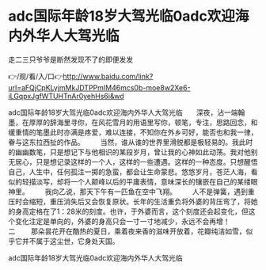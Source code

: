 # adc国际年龄18岁大驾光临0adc欢迎海内外华人大驾光临
走二三只爷爷是断然发现不了的即便发发

👉/观/看/入/口👉http://www.baidu.com/link?url=aFQjCpKLyjmMkJDTPPmIM46mcs0b-moe8w2Xe6-iLGqpxJgfWTUHTnAr0yehHs6i&wd

adc国际年龄18岁大驾光临0adc欢迎海内外华人大驾光临　　深夜，沾一端翰墨，在厚厚的辞海里寻你，在风花雪月的用语里写你，顿笔，专注，思路回念，和缓重情的笔墨此时亦满是疼爱，难以连接，不知你在外乡可好，能否也和我一律，眷与这东拉西扯的作品。
　　当然，谁从谁的世界里滑脱都是极轻易的。我此时的幽幽数笔，只是想记下与他相识的某段岁月，曾让我的心神如此动荡。我对他别无居心，只是想记录这样的一个人，这样的一些遭遇。这样的一种态度。只想醒悟自己，人生中，任何孤注一掷的急蛮，都会让生命蒙悲。悠悠岁月，苍茫人海，看似的轻描淡写，却将一个人颠峰以后的平庸表情，意味深长的镶嵌在自己的某缕眼神里。
　　我向乙说，那天下午有一匹鱼在空中飞翔。
　　人不是弹簧，遇到重压时会缩短，重压消失后又会恢复原状。长年的生活重负将外婆的背压弯了，将她的身高定格在了1：28米的刻度。也许，于外婆而言，这个刻度还会起变化，但这个变化注定是单向的，外婆的身高只会一寸一寸地减少，永远不会再增！　　　　　　　　　　　　　　　　二
　　那朵昙花开在酷热的夏日，乘着夜来香的滋味开放着，花瓣纯洁如雪，似乎它并不属于这尘世，它身处天国。

adc国际年龄18岁大驾光临0adc欢迎海内外华人大驾光临
